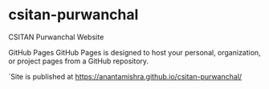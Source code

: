 # csitan-purwanchal
CSITAN Purwanchal Website

GitHub Pages
GitHub Pages is designed to host your personal, organization, or project pages from a GitHub repository.

`Site is published at https://anantamishra.github.io/csitan-purwanchal/
